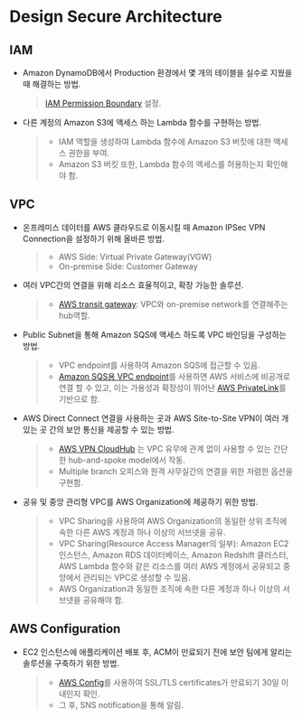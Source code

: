 # Design Secure Architecture

## IAM

* Amazon DynamoDB에서 Production 환경에서 몇 개의 테이블을 실수로 지웠을 때 해결하는 방법.  
    > [IAM Permission Boundary](https://aws.amazon.com/ko/blogs/security/delegate-permission-management-to-developers-using-iam-permissions-boundaries/) 설정.

* 다른 계정의 Amazon S3에 액세스 하는 Lambda 함수를 구현하는 방법.
    > * IAM 역할을 생성하여 Lambda 함수에 Amazon S3 버킷에 대한 액세스 권한을 부여.
    > * Amazon S3 버킷 또한, Lambda 함수의 액세스를 허용하는지 확인해야 함.

## VPC

* 온프레미스 데이터를 AWS 클라우드로 이동시킬 때 Amazon IPSec VPN Connection을 설정하기 위해 올바른 방법.  
    > * AWS Side: Virtual Private Gateway(VGW)
    > * On-premise Side: Customer Gateway
  
* 여러 VPC간의 연결을 위해 리소스 효율적이고, 확장 가능한 솔루션.
    > * [AWS transit gateway](https://docs.aws.amazon.com/vpc/latest/tgw/what-is-transit-gateway.html): VPC와 on-premise network를 연결해주는 hub역할.

* Public Subnet을 통해 Amazon SQS에 액세스 하도록 VPC 바인딩을 구성하는 방법.
    > * VPC endpoint를 사용하여 Amazon SQS에 접근할 수 있음.
    > * [Amazon SQS용 VPC endpoint](https://aws.amazon.com/ko/about-aws/whats-new/2018/12/amazon-sqs-vpc-endpoints-aws-privatelink/)를 사용하면 AWS 서비스에 비공개로 연결 할 수 있고, 이는 가용성과 확장성이 뛰어난 [AWS PrivateLink](https://aws.amazon.com/ko/privatelink/)를 기반으로 함.

* AWS Direct Connect 연결을 사용하는 곳과 AWS Site-to-Site VPN이 여러 개 있는 곳 간의 보안 통신을 제공할 수 있는 방법.
    > * [AWS VPN CloudHub](https://docs.aws.amazon.com/vpn/latest/s2svpn/VPN_CloudHub.html) 는 VPC 유무에 관계 없이 사용할 수 있는 간단한 hub-and-spoke model에서 작동.
    > * Multiple branch 오피스와 원격 사무실간의 연결을 위한 저렴한 옵션을 구현함.

* 공유 및 중앙 관리형 VPC를 AWS Organization에 제공하기 위한 방법.
    > * VPC Sharing을 사용하여 AWS Organization의 동일한 상위 조직에 속한 다른 AWS 계정과 하나 이상의 서브넷을 공유.
    > * VPC Sharing(Resource Access Manager의 일부): Amazon EC2 인스턴스, Amazon RDS 데이터베이스, Amazon Redshift 클러스터, AWS Lambda 함수와 같은 리소스를 여러 AWS 계정에서 공유되고 중앙에서 관리되는 VPC로 생성할 수 있음.
    > * AWS Organization과 동일한 조직에 속한 다른 계정과 하나 이상의 서브넷을 공유해야 함.

## AWS Configuration

* EC2 인스턴스에 애플리케이션 배포 후, ACM이 만료되기 전에 보안 팀에게 알리는 솔루션을 구축하기 위한 방법.
    > * [AWS Config](https://docs.aws.amazon.com/config/latest/developerguide/how-does-config-work.html)를 사용하여 SSL/TLS certificates가 만료되기 30일 이내인지 확인.
    > * 그 후, SNS notification을 통해 알림.

